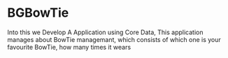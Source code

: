 # BGBowTie

Into this we Develop A Application using Core Data, This application manages about BowTie managemant, which consists of which one is your favourite BowTie, how many times it wears 
